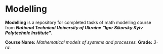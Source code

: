 # Modelling
**Modelling** is a repository for completed tasks of math modelling course from **_National Technical University of Ukraine "Igor Sikorsky Kyiv Polytechnic Institute"_**.

**Course Name:** _Mathematical models of systems and processes._
**Grade:** _3-rd_.
